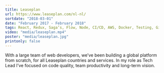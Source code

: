 ```yaml
---
title: Leaseplan
url: https://www.leaseplan.com/nl-nl/
sortdate: "2018-03-01"
date: "February 2017 - February 2018"
tags: React, Redux, Saga’s, Flow, Node, CI/CD, AWS, Docker, Testing, Git, Scrum
video: "media/leaseplan.mp4"
poster: "media/leaseplan.jpg"
printonly: false
---
```

With a large team of web developers, we’ve been building a global platform from scratch, for all Leaseplan countries and services. In my role as Tech Lead I’ve focused on code quality, team productivity and long-term vision.